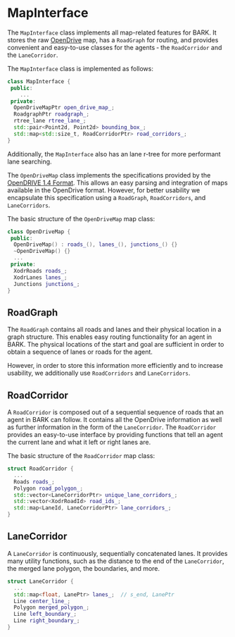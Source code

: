 MapInterface
================================

The `MapInterface` class implements all map-related features for BARK.
It stores the raw [OpenDrive](http://www.opendrive.org/download.html) map, has a `RoadGraph` for routing, and provides convenient and easy-to-use classes for the agents &dash; the `RoadCorridor` and the `LaneCorridor`.

The `MapInterface` class is implemented as follows:

```cpp
class MapInterface {
 public:
    ...
 private:
  OpenDriveMapPtr open_drive_map_;
  RoadgraphPtr roadgraph_;
  rtree_lane rtree_lane_;
  std::pair<Point2d, Point2d> bounding_box_;
  std::map<std::size_t, RoadCorridorPtr> road_corridors_;
}
```

Additionally, the `MapInterface` also has an lane r-tree for more performant lane searching.



The `OpenDriveMap` class implements the specifications provided by the [OpenDRIVE 1.4 Format](http://www.opendrive.org/download.html).
This allows an easy parsing and integration of maps available in the OpenDrive format.
However, for better usability we encapsulate this specification using a `RoadGraph`, `RoadCorridors`, and `LaneCorridors`.

The basic structure of the `OpenDriveMap` map class:

```cpp
class OpenDriveMap {
 public:
  OpenDriveMap() : roads_(), lanes_(), junctions_() {}
  ~OpenDriveMap() {}
  ...
 private:
  XodrRoads roads_;
  XodrLanes lanes_;
  Junctions junctions_;
}
```

## RoadGraph

The `RoadGraph` contains all roads and lanes and their physical location in a graph structure.
This enables easy routing functionality for an agent in BARK.
The physical locations of the start and goal are sufficient in order to obtain a sequence of lanes or roads for the agent.

However, in order to store this information more efficiently and to increase usability, we additionally use `RoadCorridors` and `LaneCorridors`.


## RoadCorridor

A `RoadCorridor` is composed out of a sequential sequence of roads that an agent in BARK can follow.
It contains all the OpenDrive information as well as further information in the form of the `LaneCorridor`.
The `RoadCorridor` provides an easy-to-use interface by providing functions that tell an agent the current lane and what it left or right lanes are.

The basic structure of the `RoadCorridor` map class:

```cpp
struct RoadCorridor {
  ...
  Roads roads_;
  Polygon road_polygon_;
  std::vector<LaneCorridorPtr> unique_lane_corridors_;
  std::vector<XodrRoadId> road_ids_;
  std::map<LaneId, LaneCorridorPtr> lane_corridors_;
}
```

## LaneCorridor

A `LaneCorridor` is continuously, sequentially concatenated lanes.
It provides many utility functions, such as the distance to the end of the `LaneCorridor`, the merged lane polygon, the boundaries, and more.

```cpp
struct LaneCorridor {
  ...
  std::map<float, LanePtr> lanes_;  // s_end, LanePtr
  Line center_line_;
  Polygon merged_polygon_;
  Line left_boundary_;
  Line right_boundary_;
}
```